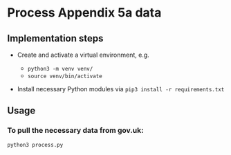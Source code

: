 # Process Appendix 5a data

## Implementation steps

- Create and activate a virtual environment, e.g.

  - `python3 -m venv venv/`
  - `source venv/bin/activate`

- Install necessary Python modules via `pip3 install -r requirements.txt`

## Usage

### To pull the necessary data from gov.uk:
`python3 process.py`

